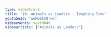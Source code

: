 ```yaml
---
type: videotrack
title: "10. Animals as Leaders - Tempting Time"
youtubeId: "woM5bks0rwc"
videoevents: vevt0046
videoartists: ["Animals as Leaders"]
---
```

